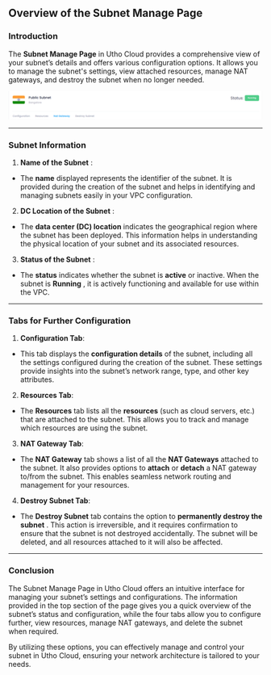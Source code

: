 ## **Overview of the Subnet Manage Page**

### **Introduction**

The **Subnet Manage Page** in Utho Cloud provides a comprehensive view of your subnet’s details and offers various configuration options. It allows you to manage the subnet's settings, view attached resources, manage NAT gateways, and destroy the subnet when no longer needed.

![1744174356353](image/index/1744174356353.png)

---

### **Subnet Information**

1. **Name of the Subnet** :

* The **name** displayed represents the identifier of the subnet. It is provided during the creation of the subnet and helps in identifying and managing subnets easily in your VPC configuration.

2. **DC Location of the Subnet** :

* The **data center (DC) location** indicates the geographical region where the subnet has been deployed. This information helps in understanding the physical location of your subnet and its associated resources.

3. **Status of the Subnet** :

* The **status** indicates whether the subnet is **active** or inactive. When the subnet is  **Running** , it is actively functioning and available for use within the VPC.

---

### **Tabs for Further Configuration**

1. **Configuration Tab**:

* This tab displays the **configuration details** of the subnet, including all the settings configured during the creation of the subnet. These settings provide insights into the subnet’s network range, type, and other key attributes.

2. **Resources Tab**:

* The **Resources** tab lists all the **resources** (such as cloud servers, etc.) that are attached to the subnet. This allows you to track and manage which resources are using the subnet.

3. **NAT Gateway Tab**:

* The **NAT Gateway** tab shows a list of all the **NAT Gateways** attached to the subnet. It also provides options to **attach** or **detach** a NAT gateway to/from the subnet. This enables seamless network routing and management for your resources.

4. **Destroy Subnet Tab**:

* The **Destroy Subnet** tab contains the option to  **permanently destroy the subnet** . This action is irreversible, and it requires confirmation to ensure that the subnet is not destroyed accidentally. The subnet will be deleted, and all resources attached to it will also be affected.

---

### **Conclusion**

The Subnet Manage Page in Utho Cloud offers an intuitive interface for managing your subnet’s settings and configurations. The information provided in the top section of the page gives you a quick overview of the subnet’s status and configuration, while the four tabs allow you to configure further, view resources, manage NAT gateways, and delete the subnet when required.

By utilizing these options, you can effectively manage and control your subnet in Utho Cloud, ensuring your network architecture is tailored to your needs.
